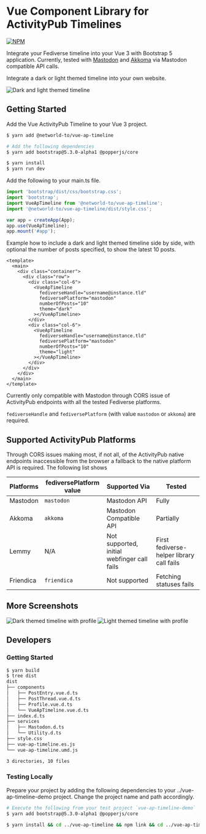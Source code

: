 # Vue Component Library for ActivityPub Timelines

[![NPM](https://nodei.co/npm/@networld-to/vue-ap-timeline.png?compact=true)](https://npmjs.org/package/@networld-to/vue-ap-timeline)

Integrate your Fediverse timeline into your Vue 3 with Bootstrap 5 application.
Currently, tested with [Mastodon](https://joinmastodon.org) and
[Akkoma](https://akkoma.social) via Mastodon compatible API calls.

Integrate a dark or light themed timeline into your own website.

![Dark and light themed timeline](https://media.githubusercontent.com/media/networld-to/vue-ap-timeline/main/screenshots/light-and-dark-themed-timelines.png)

## Getting Started

Add the Vue ActivityPub Timeline to your Vue 3 project.

```bash
$ yarn add @networld-to/vue-ap-timeline

# Add the following dependencies
$ yarn add bootstrap@5.3.0-alpha1 @popperjs/core

$ yarn install
$ yarn run dev
```

Add the following to your main.ts file.

```ts
import 'bootstrap/dist/css/bootstrap.css';
import 'bootstrap';
import VueApTimeline from '@networld-to/vue-ap-timeline';
import '@networld-to/vue-ap-timeline/dist/style.css';

var app = createApp(App);
app.use(VueApTimeline);
app.mount('#app');
```

Example how to include a dark and light themed timeline side by side, with optional
the number of posts specified, to show the latest 10 posts.

```vue
<template>
  <main>
    <div class="container">
      <div class="row">
        <div class="col-6">
          <VueApTimeline
            fediverseHandle="username@instance.tld"
            fediversePlatform="mastodon"
            numberOfPosts="10"
            theme="dark"
          ></VueApTimeline>
        </div>
        <div class="col-6">
          <VueApTimeline
            fediverseHandle="username@instance.tld"
            fediversePlatform="mastodon"
            numberOfPosts="10"
            theme="light"
          ></VueApTimeline>
        </div>
      </div>
    </div>
  </main>
</template>
```

Currently only compatible with Mastodon through CORS issue of ActivityPub endpoints
with all the tested Fediverse platforms.

`fediverseHandle` and `fediversePlatform` (with value `mastodon` or `akkoma`) are required.

## Supported ActivityPub Platforms

Through CORS issues making most, if not all, of the ActivityPub native endpoints
inaccessible from the browser a fallback to the native platform API is required.
The following list shows

| Platforms | fediversePlatform value | Supported Via                               | Tested                                    |
| --------- | ----------------------- | ------------------------------------------- | ----------------------------------------- |
| Mastodon  | `mastodon`              | Mastodon API                                | Fully                                     |
| Akkoma    | `akkoma`                | Mastodon Compatible API                     | Partially                                 |
| Lemmy     | N/A                     | Not supported, initial webfinger call fails | First fediverse-helper library call fails |
| Friendica | `friendica`             | Not supported                               | Fetching statuses fails                   |

## More Screenshots

![Dark themed timeline with profile](https://media.githubusercontent.com/media/networld-to/vue-ap-timeline/main/screenshots/dark-themed-timeline-with-profile.png)
![Light themed timeline with profile](https://media.githubusercontent.com/media/networld-to/vue-ap-timeline/main/screenshots/light-themed-profile-with-profile.png)

## Developers

### Getting Started

```bash
$ yarn build
$ tree dist
dist
├── components
│   ├── PostEntry.vue.d.ts
│   ├── PostThread.vue.d.ts
│   ├── Profile.vue.d.ts
│   └── VueApTimeline.vue.d.ts
├── index.d.ts
├── services
│   ├── Mastodon.d.ts
│   └── Utility.d.ts
├── style.css
├── vue-ap-timeline.es.js
└── vue-ap-timeline.umd.js

3 directories, 10 files
```

### Testing Locally

Prepare your project by adding the following dependencies to your ../vue-ap-timeline-demo
project. Change the project name and path accordingly.

```bash
# Execute the following from your test project `vue-ap-timeline-demo`
$ yarn add bootstrap@5.3.0-alpha1 @popperjs/core

$ yarn install && cd ../vue-ap-timeline && npm link && cd ../vue-ap-timeline-demo && npm link vue-ap-timeline
```
